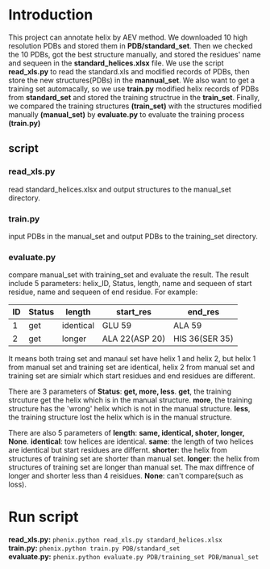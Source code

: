 # Introduction
This project can annotate helix by AEV method. We downloaded 10 high resolution PDBs and stored them in **PDB/standard_set**. Then we checked the 10 PDBs, got the best structure manually, and stored the residues' name and sequeen in the **standard_helices.xlsx** file. We use the script **read_xls.py** to read the standard.xls and modified records of PDBs, then store the new structures(PDBs) in the **mannual_set**. We also want to get a training set automacally, so we use **train.py** modified helix records of PDBs from **standard_set** and stored the training structrue in the **train_set**. Finally, we compared the training structures **(train_set)** with the structures modified manually **(manual_set)** by **evaluate.py** to evaluate the training process **(train.py)**  
## script
### read_xls.py
read standard_helices.xlsx and output structures to the manual_set directory.


### train.py
input PDBs in the manual_set and output PDBs to the training_set directory.  


### evaluate.py
compare manual_set with training_set and evaluate the result. The result include 5 parameters: helix_ID, Status, length,  name and sequeen of start residue, name and sequeen of end residue. 
For example:

|ID|Status|length|start_res|end_res|
|--|------|------|---------|-------|
|1 | get  |identical|GLU  59 |ALA  59|
|2 | get  |longer   |ALA  22(ASP  20) |HIS  36(SER  35)|


It means both traing set and manaul set have helix 1 and helix 2, but helix 1 from manual set and training set are identical, helix 2 from manual set and training set are simialr which start residues and end residues are different.

There are 3 parameters of  **Status**: **get, more, less**. **get**, the training strcuture get the helix which is in the manual structure. **more**, the training structure has the 'wrong' helix which is not in the manual structure. **less**, the training structure lost the helix which is in the manual structure. 


There are also 5 parameters of **length**: **same, identical, shoter, longer, None**. **identical**: tow helices are identical. **same**: the length of two helices are identical but start residues are differnt. **shorter**: the helix from structures of training set are shorter than manual set. **longer**: the helix from structures of training set are longer than manual set. The max diffrence of longer and shorter less than 4 reisidues. **None**: can't compare(such as loss).

# Run script
**read_xls.py:** `phenix.python read_xls.py standard_helices.xlsx`  
**train.py:** `phenix.python train.py PDB/standard_set`  
**evaluate.py:** `phenix.python evaluate.py PDB/training_set PDB/manual_set`
